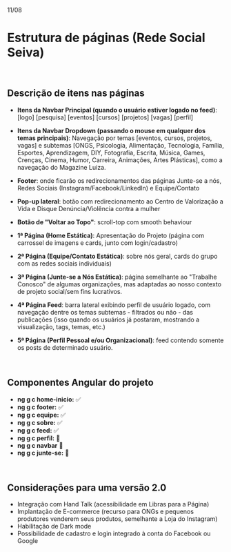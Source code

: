 11/08

# Estrutura de páginas (Rede Social Seiva)

<br>

## Descrição de itens nas páginas

- <b>Itens da Navbar Principal (quando o usuário estiver logado no feed)</b>: [logo] [pesquisa] [eventos] [cursos] [projetos] [vagas] [perfil]

- <b>Itens da Navbar Dropdown (passando o mouse em qualquer dos temas principais)</b>: Navegação por temas [eventos, cursos, projetos, vagas] e subtemas [ONGS, Psicologia, Alimentação, Tecnologia, Família, Esportes, Aprendizagem, DIY, Fotografia, Escrita, Música, Games, Crenças, Cinema, Humor, Carreira, Animações, Artes Plásticas], como a navegação do Magazine Luiza.

- <b>Footer</b>: onde ficarão os redirecionamentos das páginas Junte-se a nós, Redes Sociais (Instagram/Facebook/LinkedIn) e Equipe/Contato

- <b>Pop-up lateral</b>: botão com redirecionamento ao Centro de Valorização a Vida e Disque Denúncia/Violência contra a mulher

- <b>Botão de "Voltar ao Topo"</b>: scroll-top com smooth behaviour


- <b>1ª Página (Home Estática)</b>: Apresentação do Projeto (página com carrossel de imagens e cards, junto com login/cadastro)

- <b>2ª Página (Equipe/Contato Estática)</b>: sobre nós geral, cards do grupo com as redes sociais individuais)

- <b>3ª Página (Junte-se a Nós Estática)</b>: página semelhante ao "Trabalhe Conosco" de algumas organizações, mas adaptadas ao nosso contexto de projeto social/sem fins lucrativos.

- <b>4ª Página Feed</b>: barra lateral exibindo perfil de usuário logado, com navegação dentre os temas subtemas - filtrados ou não - das publicações (isso quando os usuários já postaram, mostrando a visualização, tags, temas, etc.)

- <b>5ª Página (Perfil Pessoal e/ou Organizacional)</b>: feed contendo somente os posts de determinado usuário.


<br>


## Componentes Angular do projeto

- <b>ng g c home-inicio:</b> :white_check_mark:
- <b>ng g c footer:</b> :white_check_mark:
- <b>ng g c equipe:</b> :white_check_mark:
- <b>ng g c sobre:</b> :white_check_mark:
- <b>ng g c feed:</b> :white_check_mark:
- <b>ng g c perfil:</b> :arrows_counterclockwise:
- <b>ng g c navbar</b> :arrows_counterclockwise:
- <b>ng g c junte-se:</b> :arrows_counterclockwise:

<br>

## Considerações para uma versão 2.0

- Integração com Hand Talk (acessibilidade em Libras para a Página)
- Implantação de E-commerce (recurso para ONGs e pequenos produtores venderem seus produtos, semelhante a Loja do Instagram)
- Habilitação de Dark mode
- Possibilidade de cadastro e login integrado à conta do Facebook ou Google
